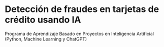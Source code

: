 # Detección de fraudes en tarjetas de crédito usando IA
Programa de Aprendizaje Basado en Proyectos en Inteligencia Artificial (Python, Machine Learning y ChatGPT)
